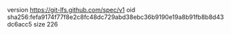 version https://git-lfs.github.com/spec/v1
oid sha256:fefa9174f77f8e2c8fc48dc729abd38ebc36b9190e19a8b91fb8b8d43dc6acc5
size 226

